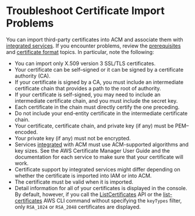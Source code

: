 # Troubleshoot Certificate Import Problems<a name="troubleshoot-import"></a>

You can import third\-party certificates into ACM and associate them with [integrated services](https://docs.aws.amazon.com/acm/latest/userguide/acm-services.html.html)\. If you encounter problems, review the [prerequisites](https://docs.aws.amazon.com/acm/latest/userguide/import-certificate-prerequisites.html) and [certificate format](https://docs.aws.amazon.com/acm/latest/userguide/import-certificate-format.html) topics\. In particular, note the following: 
+ You can import only X\.509 version 3 SSL/TLS certificates\. 
+ Your certificate can be self–signed or it can be signed by a certificate authority \(CA\)\. 
+ If your certificate is signed by a CA, you must include an intermediate certificate chain that provides a path to the root of authority\. 
+ If your certificate is self\-signed, you may need to include an intermediate certificate chain, and you must include the secret key\.
+ Each certificate in the chain must directly certify the one preceding\. 
+ Do not include your end\-entity certificate in the intermediate certificate chain\.
+ Your certificate, certificate chain, and private key \(if any\) must be PEM–encoded\. 
+ Your private key \(if any\) must not be encrypted\. 
+ Services [integrated](https://docs.aws.amazon.com/acm/latest/userguide/acm-services.html) with ACM must use ACM\-supported algorithms and key sizes\. See the AWS Certificate Manager User Guide and the documentation for each service to make sure that your certificate will work\. 
+ Certificate support by integrated services might differ depending on whether the certificate is imported into IAM or into ACM\. 
+ The certificate must be valid when it is imported\. 
+ Detail information for all of your certificates is displayed in the console\. By default, however, if you call the [ListCertificates](https://docs.aws.amazon.com/acm/latest/APIReference/API_ListCertificates.html) API or the [list\-certificates](https://docs.aws.amazon.com/cli/latest/reference/acm/list-certificates.html) AWS CLI command without specifying the `keyTypes` filter, only `RSA_1024` or `RSA_2048` certificates are displayed\. 